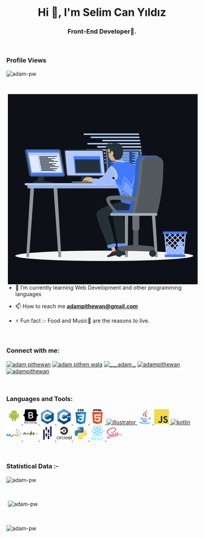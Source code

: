 <h1 align="center">Hi 👋, I'm Selim Can Yıldız</h1>
<h3 align="center">Front-End Developer🌟.</h3>

<br>

<p align="right">
<h3>Profile Views</h3> <img
    src="https://komarev.com/ghpvc/?username=selimcanyildizzz&label=Profile%20views&color=0e75b6&style=flat" alt="adam-pw" />
</p>

<br>

<p><img align="right" src="https://github.com/Selimcanyildizzz/Selimcanyildizzz/blob/main/gif.gif?raw=true" alt="selimcanyildizzz" /></p>


- 🌱 I’m currently learning Web Development and other programming languages

- 📫 How to reach me **adampithewan@gmail.com**

- ⚡ Fun fact :- Food and Music🎵 are the reasons to live.

<br>

<h3 align="left">Connect with me:</h3>
<p align="left">
    <a href="https://www.linkedin.com/in/adam-pithewan/" target="blank"><img align="center"
            src="https://raw.githubusercontent.com/rahuldkjain/github-profile-readme-generator/master/src/images/icons/Social/linked-in-alt.svg"
            alt="adam pithewan" height="30" width="40" /></a>
    <a href="https://fb.com/adam pithen wala" target="blank"><img align="center"
            src="https://raw.githubusercontent.com/rahuldkjain/github-profile-readme-generator/master/src/images/icons/Social/facebook.svg"
            alt="adam pithen wala" height="30" width="40" /></a>
    <a href="https://instagram.com/_._.adam._" target="blank"><img align="center"
            src="https://raw.githubusercontent.com/rahuldkjain/github-profile-readme-generator/master/src/images/icons/Social/instagram.svg"
            alt="_._.adam._" height="30" width="40" /></a>
    <a href="https://www.hackerrank.com/adampithewan" target="blank"><img align="center"
            src="https://raw.githubusercontent.com/rahuldkjain/github-profile-readme-generator/master/src/images/icons/Social/hackerrank.svg"
            alt="adampithewan" height="30" width="40" /></a>
    <a href="https://twitter.com/adam_pithenwala" target="blank"><img align="center"
            src="https://raw.githubusercontent.com/rahuldkjain/github-profile-readme-generator/master/src/images/icons/Social/twitter.svg"
            alt="adampithewan" height="30" width="40" /></a>
</p>

<br>

<h3 align="left">Languages and Tools:</h3>
<p align="left"> <a href="https://developer.android.com" target="_blank" rel="noreferrer"> <img
            src="https://raw.githubusercontent.com/devicons/devicon/master/icons/android/android-original-wordmark.svg"
            alt="android" width="40" height="40" /> </a> <a href="https://getbootstrap.com" target="_blank"
        rel="noreferrer">
        <img src="https://raw.githubusercontent.com/devicons/devicon/master/icons/bootstrap/bootstrap-plain-wordmark.svg"
            alt="bootstrap" width="40" height="40" /> </a> <a href="https://www.cprogramming.com/" target="_blank"
        rel="noreferrer"> <img src="https://raw.githubusercontent.com/devicons/devicon/master/icons/c/c-original.svg"
            alt="c" width="40" height="40" /> </a> <a href="https://www.w3schools.com/cpp/" target="_blank"
        rel="noreferrer">
        <img src="https://raw.githubusercontent.com/devicons/devicon/master/icons/cplusplus/cplusplus-original.svg"
            alt="cplusplus" width="40" height="40" /> </a> <a href="https://www.w3schools.com/css/" target="_blank"
        rel="noreferrer"> <img
            src="https://raw.githubusercontent.com/devicons/devicon/master/icons/css3/css3-original-wordmark.svg"
            alt="css3" width="40" height="40" /> </a> <a href="https://www.w3.org/html/" target="_blank"
        rel="noreferrer"> <img
            src="https://raw.githubusercontent.com/devicons/devicon/master/icons/html5/html5-original-wordmark.svg"
            alt="html5" width="40" height="40" /> </a> <a href="https://www.adobe.com/in/products/illustrator.html"
        target="_blank" rel="noreferrer"> <img
            src="https://www.vectorlogo.zone/logos/adobe_illustrator/adobe_illustrator-icon.svg" alt="illustrator"
            width="40" height="40" /> </a> <a href="https://www.java.com" target="_blank" rel="noreferrer"> <img
            src="https://raw.githubusercontent.com/devicons/devicon/master/icons/java/java-original.svg" alt="java"
            width="40" height="40" /> </a> <a href="https://developer.mozilla.org/en-US/docs/Web/JavaScript"
        target="_blank" rel="noreferrer"> <img
            src="https://raw.githubusercontent.com/devicons/devicon/master/icons/javascript/javascript-original.svg"
            alt="javascript" width="40" height="40" /> </a> <a href="https://kotlinlang.org" target="_blank"
        rel="noreferrer">
        <img src="https://www.vectorlogo.zone/logos/kotlinlang/kotlinlang-icon.svg" alt="kotlin" width="40"
            height="40" />
    </a> <a href="https://www.mysql.com/" target="_blank" rel="noreferrer"> <img
            src="https://raw.githubusercontent.com/devicons/devicon/master/icons/mysql/mysql-original-wordmark.svg"
            alt="mysql" width="40" height="40" /> </a> </a> <a href="https://nodejs.org" target="_blank"
        rel="noreferrer"> <img
            src="https://raw.githubusercontent.com/devicons/devicon/master/icons/nodejs/nodejs-original-wordmark.svg"
            alt="nodejs" width="40" height="40" /> </a> <a href="https://pandas.pydata.org/" target="_blank"
        rel="noreferrer">
        <img src="https://raw.githubusercontent.com/devicons/devicon/2ae2a900d2f041da66e950e4d48052658d850630/icons/pandas/pandas-original.svg"
            alt="pandas" width="40" height="40" /> </a> <a href="https://www.circleci.com" target="_blank"
        rel="noreferrer"> <img
            src="https://raw.githubusercontent.com/devicons/devicon/master/icons/circleci/circleci-plain-wordmark.svg"
            alt="circleci" width="40" height="40" /> </a> <a href="https://www.python.org" target="_blank"
        rel="noreferrer"> <img
            src="https://raw.githubusercontent.com/devicons/devicon/master/icons/python/python-original.svg"
            alt="python" width="40" height="40" /> </a> <a href="https://reactjs.org/" target="_blank" rel="noreferrer">
        <img src="https://raw.githubusercontent.com/devicons/devicon/master/icons/react/react-original-wordmark.svg"
            alt="react" width="40" height="40" /> </a> <a href="https://sass-lang.com" target="_blank" rel="noreferrer">
        <img src="https://raw.githubusercontent.com/devicons/devicon/master/icons/sass/sass-original.svg" alt="sass"
            width="40" height="40" /> </a> </p>
<br>

<h3>Statistical Data :-</h3>
<p><img align="center"
        src="https://github-readme-stats.vercel.app/api/top-langs?username=selimcanyildizzz&show_icons=true&locale=en&bg_color=0d1117&text_color=ffffff&layout=compact"
        alt="adam-pw" bg_color=#808080 /></p>

<br>

<p>&nbsp;<img align="center"
        src="https://github-readme-stats.vercel.app/api?username=selimcanyildizzz&show_icons=true&locale=en&bg_color=0d1117&text_color=ffffff&repo=convoychat"
        alt="adam-pw" /></p>

<br>

<p><img align="center"
        src="https://github-readme-streak-stats.herokuapp.com/?user=selimcanyildizzz&theme=dark&background=0d1117&date_format=M%20j%5B%2C%20Y%5D"
        alt="adam-pw" /></p>

<p align="left"> <a href="https://twitter.com/" target="blank"><img
            src="https://img.shields.io/twitter/follow/?logo=twitter&style=for-the-badge" alt="" /></a> </p>
